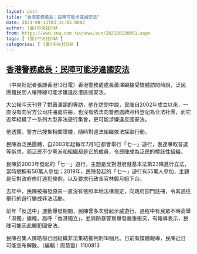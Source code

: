 ```yaml
---
layout: post
title: "香港警務處長：民陣可能涉違國安法"
date: 2021-08-13T03:34:03.000Z
author: (臺)中央社CNA
from: https://www.cna.com.tw/news/acn/202108130051.aspx
tags: [ (臺)中央社CNA ]
categories: [ (臺)中央社CNA ]
---
```

<!--1628825643000-->
[香港警務處長：民陣可能涉違國安法](https://www.cna.com.tw/news/acn/202108130051.aspx)
------

<div>
<div></div><div class="paragraph"><p>（中央社記者張謙香港13日電）香港警務處處長蕭澤頣接受媒體訪問時說，泛民團體民間人權陣線可能涉嫌違反港區國安法。</p><p>大公報今天刊登了對蕭澤頣的專訪，他在訪問中說，民陣自2002年成立以來，一直沒有向官方公司註冊處註冊，也沒有依法向警務處牌照科登記為合法社團，而它近年組織了一系列大型非法遊行集會，更可能涉嫌違反國安法。</p><p>他透露，警方巳搜集相關證據，隨時對違法組織依法採取行動。</p><p>民陣為泛民團體，自2003年起每年7月1日都會舉行「七一」遊行，表達爭取普選等訴求，而泛民不少黨派和組織都是它的成員，令民陣成為泛民的標誌性組織。</p><p>民陣於2003年發起的「七一」遊行，主題是反對港府就基本法第23條進行立法，當時號稱有50萬人參加；2019年，民陣發起的「七一」遊行有55萬人參加，主題是反對政府修訂逃犯條例，以及要求行政長官林鄭月娥下台。</p><p>去年中，民陣被揭發原來一直沒有依照本地法律規定，向政府部門註冊，令其過往舉行的遊行變成非法活動。</p><p>前年「反送中」運動爆發期間，民陣曾多次發起示威遊行，過程中有民眾不時高舉「港獨」旗幟，高呼「香港獨立」，並與防暴警察爆發嚴重衝突，有報導表示，民陣可能因此觸犯國安法。</p><p>民陣召集人陳皓桓已因組織非法集結被判刑18個月。日前有媒體報導，民陣近日可能宣布解散。（編輯：周慧盈）1100813</p></div>
</div>

